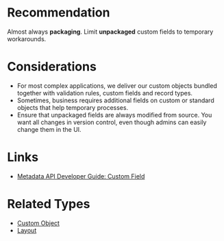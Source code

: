 # Recommendation

Almost always **packaging**. Limit **unpackaged** custom fields to temporary workarounds.

# Considerations

- For most complex applications, we deliver our custom objects bundled together with validation rules, custom fields and record types.
- Sometimes, business requires additional fields on custom or standard objects that help temporary processes.
- Ensure that unpackaged fields are always modified from source. You want all changes in version control, even though admins can easily change them in the UI.

# Links

- [Metadata API Developer Guide: Custom Field](https://developer.salesforce.com/docs/atlas.en-us.238.0.api_meta.meta/api_meta/customfield.htm)

# Related Types

- [Custom Object](custom-object.md)
- [Layout](layout.md)
